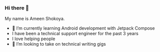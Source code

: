 ### Hi there 👋

My name is Ameen Shokoya.

- 🔭 I’m currently learning Android development with Jetpack Compose
- I have been a technical support engineer for the past 3 years
- I love helping people
- 👯 I’m looking to take on technical writing gigs

<!--
**MeenoTEK/MeenoTEK** is a ✨ _special_ ✨ repository because its `README.md` (this file) appears on your GitHub profile.

Here are some ideas to get you started:

- 🔭 I’m currently working on ...
- 🌱 I’m currently learning ...
- 👯 I’m looking to collaborate on ...
- 🤔 I’m looking for help with ...
- 💬 Ask me about ...
- 📫 How to reach me: ...
- 😄 Pronouns: ...
- ⚡ Fun fact: ...
-->
